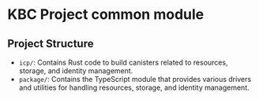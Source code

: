 # KBC Project common module

## Project Structure
- `icp/`: Contains Rust code to build canisters related to resources, storage, and identity management.
- `package/`: Contains the TypeScript module that provides various drivers and utilities for handling resources, storage, and identity management.
